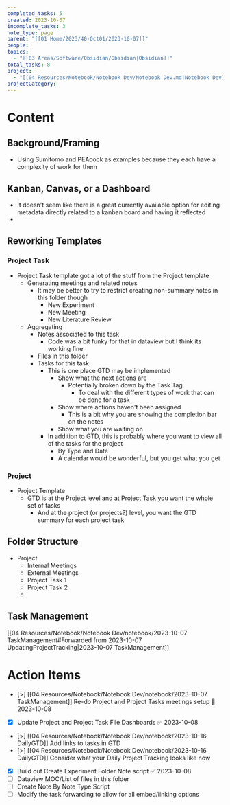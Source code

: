 ```yaml
---
completed_tasks: 5
created: 2023-10-07
incomplete_tasks: 3
note_type: page
parent: "[[01 Home/2023/40-Oct01/2023-10-07]]"
people: 
topics:
  - "[[03 Areas/Software/Obsidian/Obsidian|Obsidian]]"
total_tasks: 8
project:
  - "[[04 Resources/Notebook/Notebook Dev/Notebook Dev.md|Notebook Dev]]"
projectCategory: 
---
```

# Content
## Background/Framing
- Using Sumitomo and PEAcock as examples because they each have a complexity of work for them
## Kanban, Canvas, or a Dashboard
- It doesn't seem like there is a great currently available option for editing metadata directly related to a kanban board and having it reflected
- 
## Reworking Templates
### Project Task
- Project Task template got a lot of the stuff from the Project template
	- Generating meetings and related notes
		- It may be better to try to restrict creating non-summary notes in this folder though
			- New Experiment
			- New Meeting
			- New Literature Review
	- Aggregating 
		- Notes associated to this task
			- Code was a bit funky for that in dataview but I think its working fine
		- Files in this folder 
		- Tasks for this task
			- This is one place GTD may be implemented
				- Show what the next actions are
					- Potentially broken down by the Task Tag
						- To deal with the different types of work that can be done for a task
				- Show where actions haven't been assigned 
					- This is a bit why you are showing the completion bar on the notes
				- Show what you are waiting on
			- In addition to GTD, this is probably where you want to view all of the tasks for the project 
				- By Type and Date
				- A calendar would be wonderful, but you get what you get
### Project
- Project Template
	-  GTD is at the Project level and at Project Task you want the whole set of tasks
		- And at the project (or projects?) level, you want the GTD summary for each project task

## Folder Structure
- Project
	- Internal Meetings
	- External Meetings
	- Project Task 1
	- Project Task 2
	- 
## Task Management
[[04 Resources/Notebook/Notebook Dev/notebook/2023-10-07 TaskManagement#Forwarded from 2023-10-07 UpdatingProjectTracking|2023-10-07 TaskManagement]]
# Action Items
- [>] [[04 Resources/Notebook/Notebook Dev/notebook/2023-10-07 TaskManagement]] Re-do Project and Project Tasks meetings setup 📅 2023-10-08
- [x] Update Project and Project Task File Dashboards ✅ 2023-10-08
- [>] [[04 Resources/Notebook/Notebook Dev/notebook/2023-10-16 DailyGTD]] Add links to tasks in GTD
- [>] [[04 Resources/Notebook/Notebook Dev/notebook/2023-10-16 DailyGTD]] Consider what your Daily Project Tracking looks like now
- [x] Build out Create Experiment Folder Note script ✅ 2023-10-08
- [ ] Dataview MOC/List of files in this folder
- [ ] Create Note By Note Type Script
- [ ] Modify the task forwarding to allow for all embed/linking options 